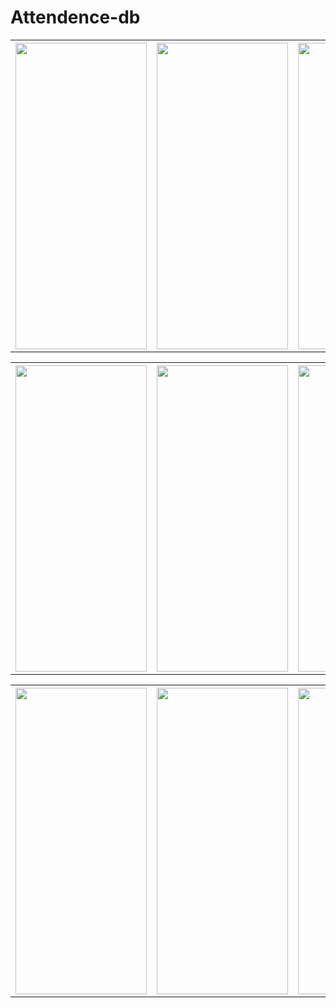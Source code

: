# Attendence-db

<table>
  <tr>
    <th><img style="height:490px;width:210px;" src="https://user-images.githubusercontent.com/83878346/221404476-90e68b1d-dbd0-4b60-ab95-4893aa8e43eb.jpeg"></th>
    <th><img style="height:490px;width:210px;" src="https://user-images.githubusercontent.com/83878346/221404476-90e68b1d-dbd0-4b60-ab95-4893aa8e43eb.jpeg"></th>
    <th><img style="height:490px;width:210px;" src="https://user-images.githubusercontent.com/83878346/221404485-1ac82628-25f0-4eb8-844f-27786a71500e.jpeg"></th>
  </tr>
 </table>
 
 <table>
  <tr>
    <th><img style="height:490px;width:210px;" src="https://user-images.githubusercontent.com/83878346/221404523-8525d532-b03c-42b5-b485-9217d62616cf.jpeg"></th>
    <th><img style="height:490px;width:210px;" src="https://user-images.githubusercontent.com/83878346/221404536-dbb24165-cabf-4989-bd27-6e94bce85f1f.jpeg"></th>
    <th><img style="height:490px;width:210px;" src="https://user-images.githubusercontent.com/83878346/221404594-4143dd88-dd5a-4082-8a61-79c1e8c36835.jpeg"></th>
  </tr>
  </table> 
  <table>
  <tr>
    <th><img style="height:490px;width:210px;" src="https://user-images.githubusercontent.com/83878346/221404598-cb145097-dc99-4770-a595-89532d27de0c.jpeg"></th>
    <th><img style="height:490px;width:210px;" src="https://user-images.githubusercontent.com/83878346/221404603-1f565197-0a94-458a-89d6-8cf979aa552a.jpeg"></th>
    <th><img style="height:490px;width:210px;" src="https://user-images.githubusercontent.com/83878346/221404606-886e5511-ba30-409c-af92-20a10312cf84.jpeg"></th>
  </tr>
  </table> 
